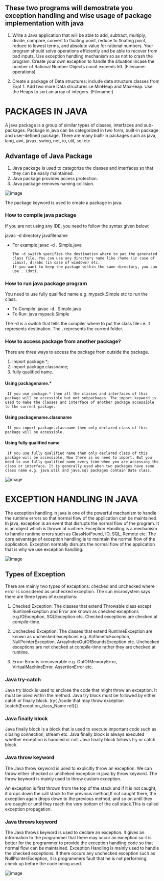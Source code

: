 ##  These two programs will demostrate you exception handling and wise usage of package implementation with java

1. Write a Java application that will be able to add, subtract, multiply, divide, compare, convert to floating point, reduce to floating point, reduce to lowest terms, and 
absolute value for rational numbers. Your program should solve operations efficiently and be able to recover from bad inputs. Use exception handling mechanism so as not to crash the program. Create your own exception to handle the situation incase the number of Rational Number Objects count exceeds 50. (Filename: operations)

2. Create a package of Data structures: include data structure classes from Expt 1. Add two more Data structures i.e MinHeap and MaxHeap. Use the Heaps to sort an array of integers. (Filename:)

# PACKAGES IN JAVA
A java package is a group of similar types of classes, interfaces and sub-packages. Package in java can be categorized in two form, built-in package and user-defined package. There are many built-in packages such as java, lang, awt, javax, swing, net, io, util, sql etc.

## Advantage of Java Package
1. Java package is used to categorize the classes and interfaces so that they can be easily maintained.
2. Java package provides access protection.
3. Java package removes naming collision.

![image](https://user-images.githubusercontent.com/26967135/115543443-fd2cf500-a2be-11eb-845a-17a00d767ccf.png)

The package keyword is used to create a package in java.
### How to compile java package
If you are not using any IDE, you need to follow the syntax given below:

javac -d directory javafilename 

- For example
   javac -d . Simple.java
   
      The -d switch specifies the destination where to put the generated class file. You can use any directory name like /home (in case of Linux), d:/abc (in case of windows) etc. 
      If you want to keep the package within the same directory, you can use . (dot).

### How to run java package program
You need to use fully qualified name e.g. mypack.Simple etc to run the class.
- To Compile: javac -d . Simple.java
- To Run: java mypack.Simple

The -d is a switch that tells the compiler where to put the class file i.e. it represents destination. 
The . represents the current folder.

### How to access package from another package?
There are three ways to access the package from outside the package.
1. import package.*;
2. import package.classname;
3. fully qualified name.
#### Using packagename.*
     If you use package.* then all the classes and interfaces of this package will be accessible but not subpackages. The import keyword is used to make the classes and interface of another package accessible to the current package.
#### Using packagename.classname
     If you import package.classname then only declared class of this package will be accessible.
#### Using fully qualified name
     If you use fully qualified name then only declared class of this package will be accessible. Now there is no need to import. But you need to use fully qualified name every time when you are accessing the class or interface. It is generally used when two packages have same class name e.g. java.util and java.sql packages contain Date class.

![image](https://user-images.githubusercontent.com/26967135/115544249-fb176600-a2bf-11eb-8241-56fa1fa62373.png)

# EXCEPTION HANDLING IN JAVA
The exception handling in java is one of the powerful mechanism to handle the runtime errors so  that normal flow of the application can be maintained. In java, exception is an event that disrupts the normal flow of the program. It is an object which is thrown at runtime. Exception Handling is a mechanism to handle runtime errors such as ClassNotFound, IO, SQL, Remote etc. The core advantage of exception handling is to maintain the normal flow of the application. Exception normally disrupts the normal flow of the application that is why we use exception handling.

![image](https://user-images.githubusercontent.com/26967135/115544391-269a5080-a2c0-11eb-826f-dd576b4f550f.png)

## Types of Exception
There are mainly two types of exceptions: checked and unchecked where error is considered as unchecked exception. The sun microsystem says there are three types of exceptions:

1. Checked Exception: The classes that extend Throwable class except RuntimeException and Error are known as checked exceptions e.g.IOException, SQLException etc. Checked 
exceptions are checked at compile-time.

2. Unchecked Exception: The classes that extend RuntimeException are known as unchecked exceptions e.g. ArithmeticException, NullPointerException, 
ArrayIndexOutOfBoundsException etc. Unchecked exceptions are not checked at compile-time rather they are checked at runtime.

3. Error: Error is irrecoverable e.g. OutOfMemoryError, VirtualMachineError, AssertionError etc.

### Java try-catch
Java try block is used to enclose the code that might throw an exception. It must be used within the method. Java try block must be followed by either catch or finally block.
               try{ 
               //code that may throw exception 
               }catch(Exception_class_Name ref){} 

### Java finally block
Java finally block is a block that is used to execute important code such as closing connection, stream etc. Java finally block is always executed whether exception is handled or not. Java finally block follows try or catch block.

### Java throw keyword
The Java throw keyword is used to explicitly throw an exception. We can throw either checked or uncheked exception in java by throw keyword. The throw keyword is mainly used to throw custom exception.

An exception is first thrown from the top of the stack and if it is not caught, it drops down the call stack to the previous method,If not caught there, the exception again drops down to the previous method, and so on until they are caught or until they reach the very bottom of the call stack.This is called exception propagation.

### Java throws keyword
The Java throws keyword is used to declare an exception. It gives an information to the programmer that there may occur an exception so it is better for the programmer to provide the exception handling code so that normal flow can be maintained. Exception Handling is mainly used to handle the checked exceptions. If there occurs any unchecked exception such as NullPointerException, it is programmers fault that he is not performing check up before the code being used.

![image](https://user-images.githubusercontent.com/26967135/115544839-b6d89580-a2c0-11eb-9e7e-b7ad4c490138.png)





